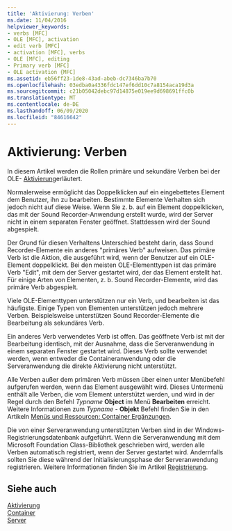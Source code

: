 ```yaml
---
title: 'Aktivierung: Verben'
ms.date: 11/04/2016
helpviewer_keywords:
- verbs [MFC]
- OLE [MFC], activation
- edit verb [MFC]
- activation [MFC], verbs
- OLE [MFC], editing
- Primary verb [MFC]
- OLE activation {MFC]
ms.assetid: eb56ff23-1de8-43ad-abeb-dc7346ba7b70
ms.openlocfilehash: 03edba0a4336fdc147ef6dd10c7a8154aca19d3a
ms.sourcegitcommit: c21b05042debc97d14875e019ee9d698691ffc0b
ms.translationtype: MT
ms.contentlocale: de-DE
ms.lasthandoff: 06/09/2020
ms.locfileid: "84616642"
---
```

# <a name="activation-verbs"></a>Aktivierung: Verben

In diesem Artikel werden die Rollen primäre und sekundäre Verben bei der OLE- [Aktivierung](activation-cpp.md)erläutert.

Normalerweise ermöglicht das Doppelklicken auf ein eingebettetes Element dem Benutzer, ihn zu bearbeiten. Bestimmte Elemente Verhalten sich jedoch nicht auf diese Weise. Wenn Sie z. b. auf ein Element doppelklicken, das mit der Sound Recorder-Anwendung erstellt wurde, wird der Server nicht in einem separaten Fenster geöffnet. Stattdessen wird der Sound abgespielt.

Der Grund für diesen Verhaltens Unterschied besteht darin, dass Sound Recorder-Elemente ein anderes "primäres Verb" aufweisen. Das primäre Verb ist die Aktion, die ausgeführt wird, wenn der Benutzer auf ein OLE-Element doppelklickt. Bei den meisten OLE-Elementtypen ist das primäre Verb "Edit", mit dem der Server gestartet wird, der das Element erstellt hat. Für einige Arten von Elementen, z. b. Sound Recorder-Elemente, wird das primäre Verb abgespielt.

Viele OLE-Elementtypen unterstützen nur ein Verb, und bearbeiten ist das häufigste. Einige Typen von Elementen unterstützen jedoch mehrere Verben. Beispielsweise unterstützen Sound Recorder-Elemente die Bearbeitung als sekundäres Verb.

Ein anderes Verb verwendetes Verb ist offen. Das geöffnete Verb ist mit der Bearbeitung identisch, mit der Ausnahme, dass die Serveranwendung in einem separaten Fenster gestartet wird. Dieses Verb sollte verwendet werden, wenn entweder die Containeranwendung oder die Serveranwendung die direkte Aktivierung nicht unterstützt.

Alle Verben außer dem primären Verb müssen über einen unter Menübefehl aufgerufen werden, wenn das Element ausgewählt wird. Dieses Untermenü enthält alle Verben, die vom Element unterstützt werden, und wird in der Regel durch den Befehl *Typname* **Object** im Menü **Bearbeiten** erreicht. Weitere Informationen zum *Typname* - **Objekt** Befehl finden Sie in den Artikeln [Menüs und Ressourcen: Container Ergänzungen](menus-and-resources-container-additions.md).

Die von einer Serveranwendung unterstützten Verben sind in der Windows-Registrierungsdatenbank aufgeführt. Wenn die Serveranwendung mit dem Microsoft Foundation Class-Bibliothek geschrieben wird, werden alle Verben automatisch registriert, wenn der Server gestartet wird. Andernfalls sollten Sie diese während der Initialisierungsphase der Serveranwendung registrieren. Weitere Informationen finden Sie im Artikel [Registrierung](registration.md).

## <a name="see-also"></a>Siehe auch

[Aktivierung](activation-cpp.md)<br/>
[Container](containers.md)<br/>
[Server](servers.md)
